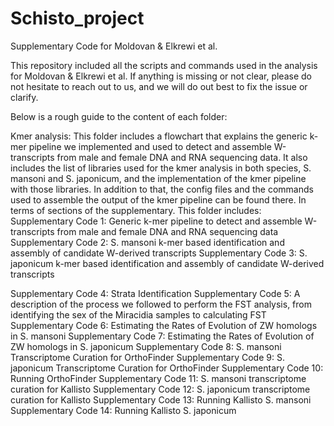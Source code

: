 # Schisto_project
Supplementary Code for Moldovan & Elkrewi et al. 

This repository included all the scripts and commands used in the analysis for Moldovan & Elkrewi et al. If anything is missing or not clear, please do not hesitate to reach out to us, and we will do out best to fix the issue or clarify.

Below is a rough guide to the content of each folder:

Kmer analysis: This folder includes a flowchart that explains the generic k-mer pipeline we implemented and used to detect and assemble W-transcripts from male and female DNA and RNA sequencing data. It also includes the list of libraries used for the kmer analysis in both species, S. mansoni and S. japonicum, and the implementation of the kmer pipeline with those libraries. In addition to that, the config files and the commands used to assemble the output of the kmer pipeline can be found there.
In terms of sections of the supplementary. This folder includes:
Supplementary Code 1: Generic k-mer pipeline to detect and assemble W-transcripts from male and female DNA and RNA sequencing data
Supplementary Code 2: S. mansoni k-mer based identification and assembly of candidate W-derived transcripts
Supplementary Code 3: S. japonicum k-mer based identification and assembly of candidate W-derived transcripts



Supplementary Code 4: Strata Identification
Supplementary Code 5: A description of the process we followed to perform the FST analysis, from identifying the sex of the Miracidia samples to calculating FST
Supplementary Code 6: Estimating the Rates of Evolution of ZW homologs in S. mansoni
Supplementary Code 7: Estimating the Rates of Evolution of ZW homologs in S. japonicum
Supplementary Code 8: S. mansoni Transcriptome Curation for OrthoFinder
Supplementary Code 9: S. japonicum Transcriptome Curation for OrthoFinder
Supplementary Code 10: Running OrthoFinder
Supplementary Code 11: S. mansoni transcriptome curation for Kallisto
Supplementary Code 12: S. japonicum transcriptome curation for Kallisto
Supplementary Code 13: Running Kallisto S. mansoni
Supplementary Code 14: Running Kallisto S. japonicum
